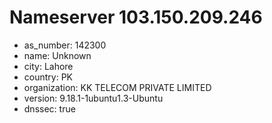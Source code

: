 # Nameserver 103.150.209.246

* as_number: 142300
* name: Unknown
* city: Lahore
* country: PK
* organization: KK TELECOM PRIVATE LIMITED
* version: 9.18.1-1ubuntu1.3-Ubuntu
* dnssec: true
